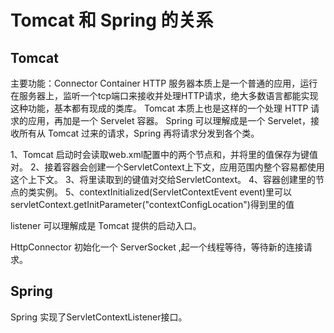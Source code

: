 # Tomcat 和 Spring 的关系

## Tomcat
主要功能：Connector Container
HTTP 服务器本质上是一个普通的应用，运行在服务器上，监听一个tcp端口来接收并处理HTTP请求，绝大多数语言都能实现这种功能，基本都有现成的类库。
Tomcat 本质上也是这样的一个处理 HTTP 请求的应用，再加是一个 Servelet 容器。
Spring 可以理解成是一个 Servelet，接收所有从 Tomcat 过来的请求，Spring 再将请求分发到各个类。

1、Tomcat 启动时会读取web.xml配置中的两个节点<context-param>和<listener>，并将<context-param>里的值保存为键值对。
2、接着容器会创建一个ServletContext上下文，应用范围内整个容易都使用这个上下文。
3、将<context-param>里读取到的键值对交给ServletContext。
4、容器创建<listener>里的节点的类实例。
5、contextInitialized(ServletContextEvent event)里可以servletContext.getInitParameter("contextConfigLocation")得到<context-param>里的值

listener 可以理解成是 Tomcat 提供的启动入口。


HttpConnector 初始化一个 ServerSocket ,起一个线程等待，等待新的连接请求。




## Spring
Spring 实现了ServletContextListener接口。
